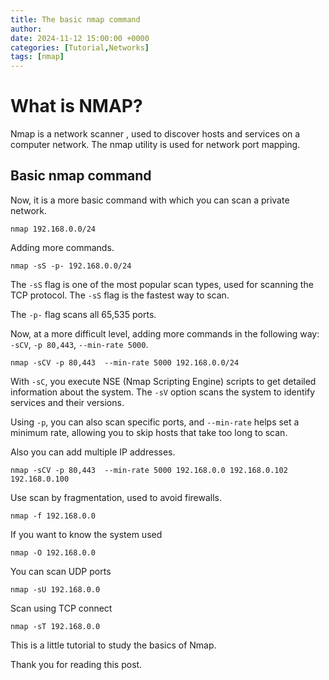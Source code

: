 ```yaml
---
title: The basic nmap command
author: 
date: 2024-11-12 15:00:00 +0000
categories: [Tutorial,Networks]
tags: [nmap]
---
```

# What is NMAP?

Nmap is a network scanner , used to discover hosts and services on a computer network. The nmap utility is  used for network port mapping.

## Basic nmap command

Now, it is a more basic command with which you can scan a private network.

```
nmap 192.168.0.0/24
```

Adding more commands.

```
nmap -sS -p- 192.168.0.0/24
```

The `-sS` flag is one of the most popular scan types, used for scanning the TCP protocol. The `-sS` flag is the fastest way to scan.

The `-p-` flag scans all 65,535 ports.

Now, at a more difficult level, adding more commands in the following way: `-sCV`, `-p 80,443`, `--min-rate 5000`.

```
nmap -sCV -p 80,443  --min-rate 5000 192.168.0.0/24
```
With `-sC`, you execute NSE (Nmap Scripting Engine) scripts to get detailed information about the system. The `-sV` option scans the system to identify services and their versions.

Using `-p`, you can also scan specific ports, and `--min-rate` helps set a minimum rate, allowing you to skip hosts that take too long to scan.

Also you can add multiple IP addresses.
```
nmap -sCV -p 80,443  --min-rate 5000 192.168.0.0 192.168.0.102 192.168.0.100
```

Use scan by fragmentation, used to avoid firewalls.
```
nmap -f 192.168.0.0
```

If you want to know the system used
```
nmap -O 192.168.0.0
```

You can scan UDP ports
```
nmap -sU 192.168.0.0 
```

Scan using TCP connect
```
nmap -sT 192.168.0.0 
```


This is a little tutorial to study the basics of Nmap.

Thank you for reading this post.
